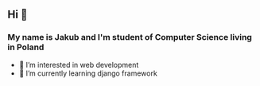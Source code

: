 ## Hi 👋 
### My name is Jakub and I'm student of Computer Science living in Poland
- 👀 I’m interested in web development
- 🌱 I’m currently learning django framework


<!---
latosjakub/latosjakub is a ✨ special ✨ repository because its `README.md` (this file) appears on your GitHub profile.
You can click the Preview link to take a look at your changes.
--->
